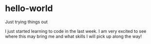 # hello-world
Just trying things out

I just started learning to code in the last week. I am very excited to see where this may bring me and what skills I will pick up along the way!
